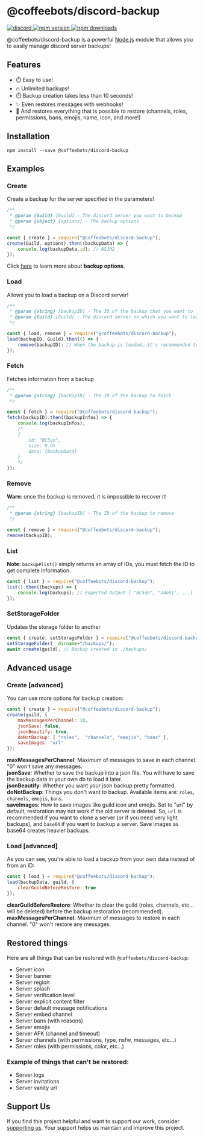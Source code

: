 # @coffeebots/discord-backup

<div align="left">
    <a href="https://discord.gg/9tnbkzwyMD"> <img src="https://img.shields.io/discord/1217224916466929734?color=5865F2&logo=discord&logoColor=white" alt="discord"/> </a>
    <a href="https://www.npmjs.com/package/@coffeebots/discord-backup"> <img src="https://img.shields.io/npm/v/@coffeebots/discord-backup.svg?maxAge=3600" alt="npm version"/> </a>
    <a href="https://www.npmjs.com/package/@coffeebots/discord-backup"> <img src="https://img.shields.io/npm/dt/@coffeebots/discord-backup.svg?maxAge=3600" alt="npm downloads"/> </a>
</div>

@coffeebots/discord-backup is a powerful [Node.js](https://nodejs.org) module that allows you to easily manage discord server backups!

## Features

-   ⏱️ Easy to use!
-   🔥 Unlimited backups!
-   ⏱️ Backup creation takes less than 10 seconds!
-   ✨ Even restores messages with webhooks!
-   🚀 And restores everything that is possible to restore (channels, roles, permissions, bans, emojis, name, icon, and more!)

## Installation

```cli
npm install --save @coffeebots/discord-backup
```

## Examples

### Create

Create a backup for the server specified in the parameters!

```js
/**
 * @param {Guild} [Guild] - The discord server you want to backup
 * @param {object} [options] - The backup options
 */

const { create } = require("@coffeebots/discord-backup");
create(Guild, options).then((backupData) => {
    console.log(backupData.id); // NSJH2
});
```

Click [here](#create-advanced) to learn more about **backup options**.

### Load

Allows you to load a backup on a Discord server!

```js
/**
 * @param {string} [backupID] - The ID of the backup that you want to load
 * @param {Guild} [Guild] - The discord server on which you want to load the backup
 */

const { load, remove } = require("@coffeebots/discord-backup");
load(backupID, Guild).then(() => {
    remove(backupID); // When the backup is loaded, it's recommended to delete it
});
```

### Fetch

Fetches information from a backup

```js
/**
 * @param {string} [backupID] - The ID of the backup to fetch
 */

const { fetch } = require("@coffeebots/discord-backup");
fetch(backupID).then((backupInfos) => {
    console.log(backupInfos);
    /*
    {
        id: "BC5qo",
        size: 0.05
        data: {BackupData}
    }
    */
});
```

### Remove

**Warn**: once the backup is removed, it is impossible to recover it!

```js
/**
 * @param {string} [backupID] - The ID of the backup to remove
 */

const { remove } = require("@coffeebots/discord-backup");
remove(backupID);
```

### List

**Note**: `backup#list()` simply returns an array of IDs, you must fetch the ID to get complete information.

```js
const { list } = require("@coffeebots/discord-backup");
list().then((backups) => {
    console.log(backups); // Expected Output [ "BC5qo", "Jdo91", ...]
});
```

### SetStorageFolder

Updates the storage folder to another

```js
const { create, setStorageFolder } = require("@coffeebots/discord-backup");
setStorageFolder(__dirname+"/backups/");
await create(guild); // Backup created in ./backups/
```

## Advanced usage

### Create [advanced]

You can use more options for backup creation:

```js
const { create } = require("@coffeebots/discord-backup");
create(guild, {
    maxMessagesPerChannel: 10,
    jsonSave: false,
    jsonBeautify: true,
    doNotBackup: [ "roles",  "channels", "emojis", "bans" ],
    saveImages: "url"
});
```

**maxMessagesPerChannel**: Maximum of messages to save in each channel. "0" won't save any messages.  
**jsonSave**: Whether to save the backup into a json file. You will have to save the backup data in your own db to load it later.  
**jsonBeautify**: Whether you want your json backup pretty formatted.  
**doNotBackup**: Things you don't want to backup. Available items are: `roles`, `channels`, `emojis`, `bans`.  
**saveImages**: How to save images like guild icon and emojis. Set to "url" by default, restoration may not work if the old server is deleted. So, `url` is recommended if you want to clone a server (or if you need very light backups), and `base64` if you want to backup a server. Save images as base64 creates heavier backups.

### Load [advanced]

As you can see, you're able to load a backup from your own data instead of from an ID:

```js
const { load } = require("@coffeebots/discord-backup");
load(backupData, guild, {
    clearGuildBeforeRestore: true
});
```

**clearGuildBeforeRestore**: Whether to clear the guild (roles, channels, etc... will be deleted) before the backup restoration (recommended).  
**maxMessagesPerChannel**: Maximum of messages to restore in each channel. "0" won't restore any messages.

## Restored things

Here are all things that can be restored with `@coffeebots/discord-backup`:  

* Server icon  
* Server banner  
* Server region  
* Server splash  
* Server verification level  
* Server explicit content filter  
* Server default message notifications  
* Server embed channel  
* Server bans (with reasons)  
* Server emojis  
* Server AFK (channel and timeout)  
* Server channels (with permissions, type, nsfw, messages, etc...)  
* Server roles (with permissions, color, etc...)

### Example of things that can't be restored:

* Server logs  
* Server invitations  
* Server vanity url

## Support Us
If you find this project helpful and want to support our work, consider [supporting us](https://coffeebots.xyz/store). Your support helps us maintain and improve this project.